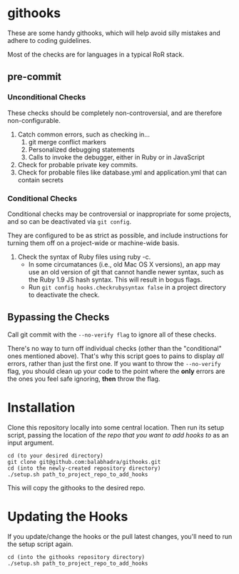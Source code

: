 githooks
========

These are some handy githooks, which will help avoid silly mistakes and adhere to coding guidelines.

Most of the checks are for languages in a typical RoR stack.


pre-commit
----------
### Unconditional Checks ###
These checks should be completely non-controversial, and are therefore non-configurable.

1. Catch common errors, such as checking in...
    1. git merge conflict markers
    2. Personalized debugging statements
    3. Calls to invoke the debugger, either in Ruby or in JavaScript
2. Check for probable private key commits.
3. Check for probable files like database.yml and application.yml that can contain secrets

### Conditional Checks ###
Conditional checks may be controversial or inappropriate for some projects, and so can be deactivated via `git config`.

They are configured to be as strict as possible, and include instructions for turning them off on a project-wide or machine-wide basis.

1. Check the syntax of Ruby files using ruby -c.
    * In some circumatances (i.e., old Mac OS X versions), an app may use an old version of git that cannot handle newer syntax, such as the Ruby 1.9 JS hash syntax.  This will result in bogus flags.
    * Run `git config hooks.checkrubysyntax false` in a project directory to deactivate the check.


Bypassing the Checks
--------------------
Call git commit with the `--no-verify flag` to ignore all of these checks.

There's no way to turn off individual checks (other than the "conditional" ones mentioned above).  That's why this script goes to pains to display *all* errors, rather than just the first one.  If you want to throw the `--no-verify` flag, you should clean up your code to the point where the **only** errors are the ones you feel safe ignoring, **then** throw the flag.

Installation
============
Clone this repository locally into some central location.  Then run its setup script, passing the location of *the repo that you want to add hooks to* as an input argument.
    
    cd (to your desired directory)
    git clone git@github.com:balabhadra/githooks.git
    cd (into the newly-created repository directory)
    ./setup.sh path_to_project_repo_to_add_hooks

This will copy the githooks to the desired repo.  


Updating the Hooks
==================
If you update/change the hooks or the pull latest changes, you'll need to run the setup script again.

	cd (into the githooks repository directory)
	./setup.sh path_to_project_repo_to_add_hooks


